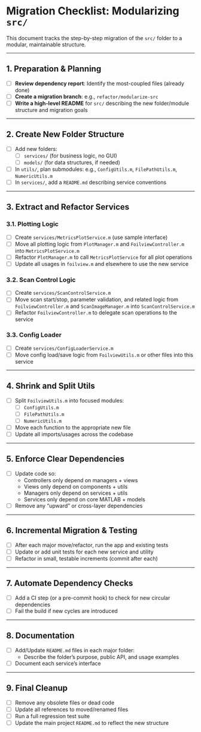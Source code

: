 # Migration Checklist: Modularizing `src/`

This document tracks the step-by-step migration of the `src/` folder to a modular, maintainable structure.

---

## 1. Preparation & Planning
- [ ] **Review dependency report**: Identify the most-coupled files (already done)
- [ ] **Create a migration branch**: e.g., `refactor/modularize-src`
- [ ] **Write a high-level README** for `src/` describing the new folder/module structure and migration goals

---

## 2. Create New Folder Structure
- [ ] Add new folders:
  - [ ] `services/` (for business logic, no GUI)
  - [ ] `models/` (for data structures, if needed)
- [ ] In `utils/`, plan submodules: e.g., `ConfigUtils.m`, `FilePathUtils.m`, `NumericUtils.m`
- [ ] In `services/`, add a `README.md` describing service conventions

---

## 3. Extract and Refactor Services
### 3.1. Plotting Logic
- [ ] Create `services/MetricsPlotService.m` (use sample interface)
- [ ] Move all plotting logic from `PlotManager.m` and `FoilviewController.m` into `MetricsPlotService.m`
- [ ] Refactor `PlotManager.m` to call `MetricsPlotService` for all plot operations
- [ ] Update all usages in `foilview.m` and elsewhere to use the new service

### 3.2. Scan Control Logic
- [ ] Create `services/ScanControlService.m`
- [ ] Move scan start/stop, parameter validation, and related logic from `FoilviewController.m` and `ScanImageManager.m` into `ScanControlService.m`
- [ ] Refactor `FoilviewController.m` to delegate scan operations to the service

### 3.3. Config Loader
- [ ] Create `services/ConfigLoaderService.m`
- [ ] Move config load/save logic from `FoilviewUtils.m` or other files into this service

---

## 4. Shrink and Split Utils
- [ ] Split `FoilviewUtils.m` into focused modules:
  - [ ] `ConfigUtils.m`
  - [ ] `FilePathUtils.m`
  - [ ] `NumericUtils.m`
- [ ] Move each function to the appropriate new file
- [ ] Update all imports/usages across the codebase

---

## 5. Enforce Clear Dependencies
- [ ] Update code so:
  - Controllers only depend on managers + views
  - Views only depend on components + utils
  - Managers only depend on services + utils
  - Services only depend on core MATLAB + models
- [ ] Remove any “upward” or cross-layer dependencies

---

## 6. Incremental Migration & Testing
- [ ] After each major move/refactor, run the app and existing tests
- [ ] Update or add unit tests for each new service and utility
- [ ] Refactor in small, testable increments (commit after each)

---

## 7. Automate Dependency Checks
- [ ] Add a CI step (or a pre-commit hook) to check for new circular dependencies
- [ ] Fail the build if new cycles are introduced

---

## 8. Documentation
- [ ] Add/Update `README.md` files in each major folder:
  - Describe the folder’s purpose, public API, and usage examples
- [ ] Document each service’s interface

---

## 9. Final Cleanup
- [ ] Remove any obsolete files or dead code
- [ ] Update all references to moved/renamed files
- [ ] Run a full regression test suite
- [ ] Update the main project `README.md` to reflect the new structure 